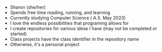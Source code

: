- Sharon (she/her)
- Spends free time reading, running, and learning
- Currently studying Computer Science ( A.S. May 2023)
- I love the endless possibilities that programing allows for
- I create repositories for various ideas I have (may not be completed or started)
- Class projects have the class identifier in the repository name 
- Otherwise, it's a personal project
